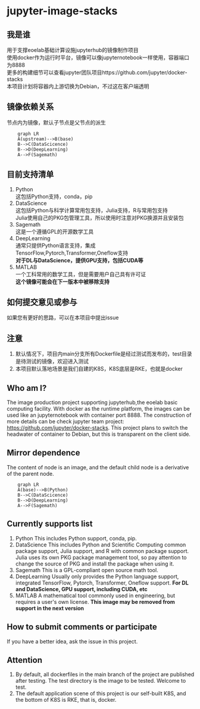 # jupyter-image-stacks

## 我是谁
用于支撑eoelab基础计算设施jupyterhub的镜像制作项目  
使用docker作为运行时平台，镜像可以像jupyternotebook一样使用，容器端口为8888  
更多的构建细节可以查看jupyter团队项目https://github.com/jupyter/docker-stacks  
本项目计划将容器内上游切换为Debian，不过这在客户端透明
## 镜像依赖关系
节点内为镜像，默认子节点是父节点的派生  
```mermaid
	graph LR
	A(upstream)-->B(base)
	B-->C(DataScicence)
    B-->D(DeepLearning)
    A-->F(Sagemath)
```
## 目前支持清单
1. Python  
这包括Python支持，conda，pip
2. DataScience  
这包括Python与科学计算常用包支持，Julia支持，R与常用包支持  
Julia使用自己的PKG包管理工具，所以使用时注意对PKG换源并且安装包  
3. Sagemath  
这是一个遵循GPL的开源数学工具  
4. DeepLearning  
通常只提供Python语言支持，集成TensorFlow,Pytorch,Transformer,Oneflow支持  
**对于DL与DataScience，提供GPU支持，包括CUDA等**  
5. MATLAB  
一个工科常用的数学工具，但是需要用户自己具有许可证  
**这个镜像可能会在下一版本中被移除支持**  
## 如何提交意见或参与
如果您有更好的思路，可以在本项目中提出issue  
## 注意
1. 默认情况下，项目内main分支所有Dockerfile是经过测试而发布的，test目录是待测试的镜像，欢迎进入测试
2. 本项目默认落地场景是我们自建的K8S，K8S底层是RKE，也就是docker

## Who am I?
The image production project supporting jupyterhub,the eoelab basic computing facility.
With docker as the runtime platform, the images can be used like an jupyternotebook with container port 8888.
The construction of more details can be check jupyter team project: https://github.com/jupyter/docker-stacks.
This project plans to switch the headwater of container to Debian, but this is transparent on the client side.
## Mirror dependence
The content of node is an image, and the default child node is a derivative of the parent node.
```mermaid
	graph LR
	A(base)-->B(Python)
	B-->C(DataScicence)
    B-->D(DeepLearning)
    A-->F(Sagemath)
```
## Currently supports list
1. Python
This includes Python support, conda, pip.
2. DataScience
This includes Python and Scientific Computing common package support, Julia support, and R with common package support.
Julia uses its own PKG package management tool, so pay attention to change the source of PKG and install the package when using it.
3. Sagemath
This is a GPL-compliant open source math tool.
4. DeepLearning
Usually only provides the Python language support, integrated TensorFlow, Pytorch, Transformer, Oneflow support.
**For DL and DataScience, GPU support, including CUDA, etc**
5. MATLAB
A mathematical tool commonly used in engineering, but requires a user's own license.
**This image may be removed from support in the next version**
## How to submit comments or participate
If you have a better idea, ask the issue in this project.
## Attention
1. By default, all dockerfiles in the main branch of the project are published after testing. The test directory is the image to be tested. Welcome to test.
2. The default application scene of this project is our self-built K8S, and the bottom of K8S is RKE, that is, docker.
